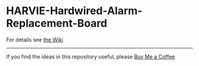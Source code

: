 # HARVIE-Hardwired-Alarm-Replacement-Board

For details see [the Wiki](https://github.com/AndySymons/HARVIE-Hardwired-Alarm-Replacement-Board/wiki/Introduction)


---
If you find the ideas in this repository useful, please [Buy Me a Coffee](https://buymeacoffee.com/andysymons)

